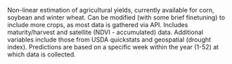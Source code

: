 Non-linear estimation of agricultural yields, currently available for corn, soybean and winter wheat. Can be modified (with some brief finetuning) to include more crops, as most data is gathered via API. Includes maturity/harvest and satellite (NDVI - accumulated) data. Additional variables include those from USDA quickstats and geospatial (drought index). Predictions are based on a specific week within the year (1-52) at which data is collected.
